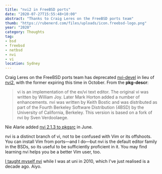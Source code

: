```yaml
---
title: "nvi2 in FreeBSD ports"
date: "2020-07-27T15:55:48+10:00"
abstract: "Thanks to Craig Leres on the FreeBSD ports team"
thumb: "https://rubenerd.com/files/uploads/icon.freebsd-logo.png"
year: "2020"
category: Thoughts
tag:
- bsd
- freebsd
- netbsd
- nvi
- vi
location: Sydney
---
```

Craig Leres on the FreeBSD ports team has deprecated [nvi-devel](https://www.freshports.org/editors/nvi-devel/) in lieu of [nvi2](https://www.freshports.org/editors/nvi2), with the former expiring this time in October. From the **pkg-descr**:

> vi is an implementation of the ex/vi text editor. The original vi was written by William Joy. Later Mark Horton added a number of enhancements. nvi was written by Keith Bostic and was distributed as part of the
Fourth Berkeley Software Distribution (4BSD) by the University of
California, Berkeley. This version is based on a fork of nvi by Sven Verdoolaege.

Nie Alarie added [nvi 2.1.3 to pkgsrc](https://pkgsrc.se/editors/nvi2) in June.

nvi is a distinct branch of vi, not to be confused with Vim or its offshoots. You can install Vim from ports&mdash;and I do&mdash;but nvi is the default editor family in the BSDs, so its useful to be sufficiently proficient in it. You may find learning nvi helps you be a better Vim user, too.

[I taught myself nvi](https://rubenerd.com/trying-nvi/) while I was at uni in 2010, which I've just realised is a decade ago. Aiyo.

